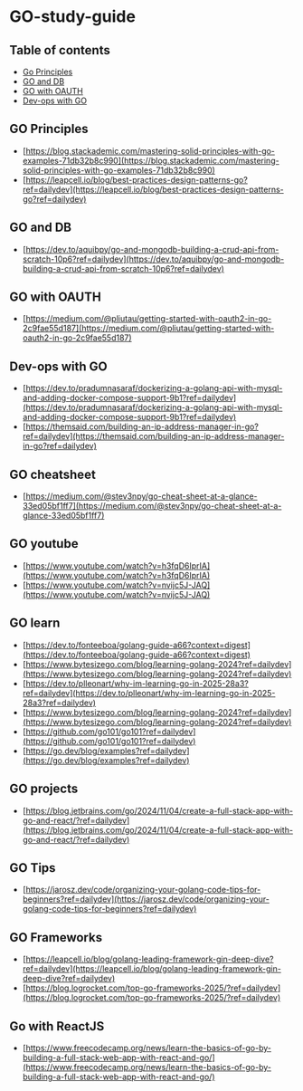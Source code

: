 # GO-study-guide

## Table of contents

- [Go Principles](#go-principles)
- [GO and DB](#go-and-db)
- [GO with OAUTH](#go-with-oauth)
- [Dev-ops with GO](#dev-ops-with-go)

## GO Principles
- [https://blog.stackademic.com/mastering-solid-principles-with-go-examples-71db32b8c990](https://blog.stackademic.com/mastering-solid-principles-with-go-examples-71db32b8c990)<br>
- [https://leapcell.io/blog/best-practices-design-patterns-go?ref=dailydev](https://leapcell.io/blog/best-practices-design-patterns-go?ref=dailydev)<br>

## GO and DB
- [https://dev.to/aquibpy/go-and-mongodb-building-a-crud-api-from-scratch-10p6?ref=dailydev](https://dev.to/aquibpy/go-and-mongodb-building-a-crud-api-from-scratch-10p6?ref=dailydev)<br>

## GO with OAUTH
- [https://medium.com/@pliutau/getting-started-with-oauth2-in-go-2c9fae55d187](https://medium.com/@pliutau/getting-started-with-oauth2-in-go-2c9fae55d187)<br>

## Dev-ops with GO
- [https://dev.to/pradumnasaraf/dockerizing-a-golang-api-with-mysql-and-adding-docker-compose-support-9b1?ref=dailydev](https://dev.to/pradumnasaraf/dockerizing-a-golang-api-with-mysql-and-adding-docker-compose-support-9b1?ref=dailydev)<br>
- [https://themsaid.com/building-an-ip-address-manager-in-go?ref=dailydev](https://themsaid.com/building-an-ip-address-manager-in-go?ref=dailydev)<br>

## GO cheatsheet 
- [https://medium.com/@stev3npy/go-cheat-sheet-at-a-glance-33ed05bf1ff7](https://medium.com/@stev3npy/go-cheat-sheet-at-a-glance-33ed05bf1ff7)<br>

## GO youtube
- [https://www.youtube.com/watch?v=h3fqD6IprIA](https://www.youtube.com/watch?v=h3fqD6IprIA)<br>
- [https://www.youtube.com/watch?v=nvijc5J-JAQ](https://www.youtube.com/watch?v=nvijc5J-JAQ)<br>

## GO learn
- [https://dev.to/fonteeboa/golang-guide-a66?context=digest](https://dev.to/fonteeboa/golang-guide-a66?context=digest)<br>
- [https://www.bytesizego.com/blog/learning-golang-2024?ref=dailydev](https://www.bytesizego.com/blog/learning-golang-2024?ref=dailydev)<br>
- [https://dev.to/plleonart/why-im-learning-go-in-2025-28a3?ref=dailydev](https://dev.to/plleonart/why-im-learning-go-in-2025-28a3?ref=dailydev)<br>
- [https://www.bytesizego.com/blog/learning-golang-2024?ref=dailydev](https://www.bytesizego.com/blog/learning-golang-2024?ref=dailydev)<br>
- [https://github.com/go101/go101?ref=dailydev](https://github.com/go101/go101?ref=dailydev)<br>
- [https://go.dev/blog/examples?ref=dailydev](https://go.dev/blog/examples?ref=dailydev)<br>

## GO projects
- [https://blog.jetbrains.com/go/2024/11/04/create-a-full-stack-app-with-go-and-react/?ref=dailydev](https://blog.jetbrains.com/go/2024/11/04/create-a-full-stack-app-with-go-and-react/?ref=dailydev)<br>

## GO Tips
- [https://jarosz.dev/code/organizing-your-golang-code-tips-for-beginners?ref=dailydev](https://jarosz.dev/code/organizing-your-golang-code-tips-for-beginners?ref=dailydev)<br>

## GO Frameworks
- [https://leapcell.io/blog/golang-leading-framework-gin-deep-dive?ref=dailydev](https://leapcell.io/blog/golang-leading-framework-gin-deep-dive?ref=dailydev)<br>
- [https://blog.logrocket.com/top-go-frameworks-2025/?ref=dailydev](https://blog.logrocket.com/top-go-frameworks-2025/?ref=dailydev)<br>

## Go with ReactJS
- [https://www.freecodecamp.org/news/learn-the-basics-of-go-by-building-a-full-stack-web-app-with-react-and-go/](https://www.freecodecamp.org/news/learn-the-basics-of-go-by-building-a-full-stack-web-app-with-react-and-go/)<br>
